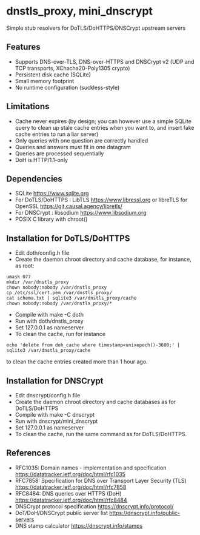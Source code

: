 # dnstls_proxy, mini_dnscrypt
Simple stub resolvers for DoTLS/DoHTTPS/DNSCrypt upstream servers

## Features

- Supports DNS-over-TLS, DNS-over-HTTPS and DNSCrypt v2 (UDP and TCP transports, XChacha20-Poly1305 crypto)
- Persistent disk cache (SQLite)
- Small memory footprint
- No runtime configuration (suckless-style)

## Limitations

- Cache never expires (by design; you can however use a simple SQLite query to clean up stale cache entries when you want to, and insert fake cache entries to run a liar server)
- Only queries with one question are correctly handled
- Queries and answers must fit in one datagram
- Queries are processed sequentially
- DoH is HTTP/1.1-only

## Dependencies

- SQLite <https://www.sqlite.org>
- For DoTLS/DoHTTPS : LibTLS <https://www.libressl.org> or libreTLS for OpenSSL <https://git.causal.agency/libretls/>
- For DNSCrypt : libsodium <https://www.libsodium.org>
- POSIX C library with chroot()

## Installation for DoTLS/DoHTTPS

- Edit doth/config.h file
- Create the daemon chroot directory and cache database, for instance, as root:
``` 
umask 077
mkdir /var/dnstls_proxy
chown nobody:nobody /var/dnstls_proxy
cp /etc/ssl/cert.pem /var/dnstls_proxy/
cat schema.txt | sqlite3 /var/dnstls_proxy/cache
chown nobody:nobody /var/dnstls_proxy/*
```
- Compile with make -C doth
- Run with doth/dnstls_proxy
- Set 127.0.0.1 as nameserver
- To clean the cache, run for instance
```
echo 'delete from doh_cache where timestamp<unixepoch()-3600;' | sqlite3 /var/dnstls_proxy/cache
```
to clean the cache entries created more than 1 hour ago.

## Installation for DNSCrypt

- Edit dnscrypt/config.h file
- Create the daemon chroot directory and cache databases as for DoTLS/DoHTTPS
- Compile with make -C dnscrypt
- Run with dnscrypt/mini_dnscrypt
- Set 127.0.0.1 as nameserver
- To clean the cache, run the same command as for DoTLS/DoHTTPS.

## References

- RFC1035: Domain names - implementation and specification <https://datatracker.ietf.org/doc/html/rfc1035> 
- RFC7858: Specification for DNS over Transport Layer Security (TLS)  <https://datatracker.ietf.org/doc/html/rfc7858>
- RFC8484: DNS queries over HTTPS (DoH) <https://datatracker.ietf.org/doc/html/rfc8484>
- DNSCrypt protocol specification <https://dnscrypt.info/protocol/>
- DoT/DoH/DNSCrypt public server list <https://dnscrypt.info/public-servers>
- DNS stamp calculator <https://dnscrypt.info/stamps>



